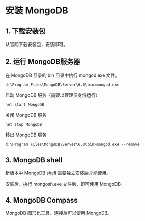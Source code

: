 # 安装 MongoDB

## 1. 下载安装包

从官网下载安装包，安装即可。

## 2. 运行 MongoDB服务器

在 MongoDB 目录的 bin 目录中执行 mongod.exe 文件。

```
d:\Program Files\MongoDB\Server\6.0\bin>mongod.exe 
```

启动 MongoDB 服务（需要以管理员身份运行）

```
net start MongoDB
```

关闭 MongoDB 服务

```
net stop MongoDB
```

移出 MongoDB 服务

```
d:\Program Files\MongoDB\Server\6.0\bin>mongod.exe --remove
```

## 3. MongoDB shell

新版本中 MongoDB shell 需要独立安装后才能使用。

安装后，执行 mongosh.exe 文件后，即可使用 MongoDB。

## 4. MongoDB Compass

MongoDB 图形化工具，连接后可以使用 MongoDB。

